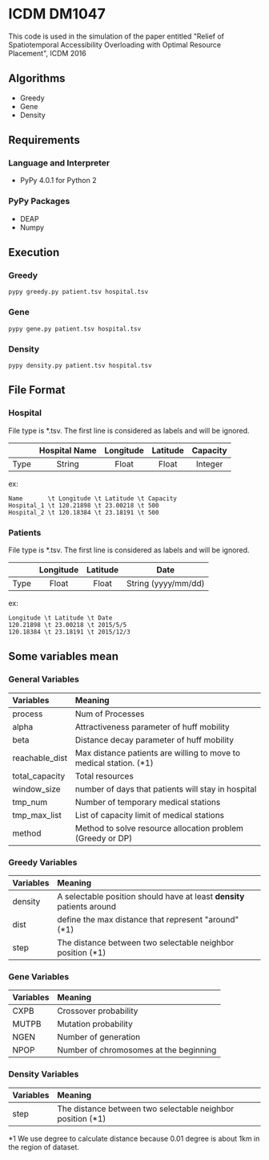 # ICDM DM1047
This code is used in the simulation of the paper entitled "Relief of Spatiotemporal Accessibility Overloading with Optimal Resource Placement", ICDM 2016

## Algorithms
- Greedy
- Gene
- Density

## Requirements

### Language and Interpreter
- PyPy 4.0.1 for Python 2

### PyPy Packages
- DEAP
- Numpy

## Execution

### Greedy
```
pypy greedy.py patient.tsv hospital.tsv
```

### Gene
```
pypy gene.py patient.tsv hospital.tsv
```

### Density
```
pypy density.py patient.tsv hospital.tsv
```

## File Format
### Hospital
File type is \*.tsv. The first line is considered as labels and will be ignored.

|   | Hospital Name | Longitude | Latitude | Capacity |
|---|:----------:|:-------------:|:-----:| :-----:|
|Type|String|Float|Float|Integer|

ex:
```
Name       \t Longitude \t Latitude \t Capacity
Hospital_1 \t 120.21898 \t 23.00218 \t 500
Hospital_2 \t 120.18384 \t 23.18191 \t 500
```
### Patients
File type is \*.tsv. The first line is considered as labels and will be ignored.

|   | Longitude | Latitude | Date |
|---|:----------:|:-------------:|:-----:|
|Type|Float|Float|String (yyyy/mm/dd)|

ex:
```
Longitude \t Latitude \t Date
120.21898 \t 23.00218 \t 2015/5/5
120.18384 \t 23.18191 \t 2015/12/3
```
## Some variables mean

### General Variables
| Variables       | Meaning                     |
|:-------------- |:-------------------------------------------- |
|process         | Num of Processes |
| alpha          | Attractiveness parameter of huff mobility    |
| beta           | Distance decay parameter of huff mobility    |
| reachable_dist | Max distance patients are willing to move to medical station.  (\*1)     |
| total_capacity | Total resources                              |
| window_size    | number of days that patients will stay in hospital         |
| tmp_num        | Number of temporary medical stations         |
| tmp_max_list   | List of capacity limit of medical stations |
| method         | Method to solve resource allocation problem (Greedy or DP)|

### Greedy Variables
| Variables       | Meaning                     |
|:-------------- |:---------------------------------------------------------------------- |
| density        | A selectable position should have at least **density** patients around |
| dist           | define the max distance that represent "around" (\*1)                   |
| step           | The distance between two selectable neighbor position (\*1)             |

### Gene Variables
| Variables       | Meaning                 |
|:-------------- |:-------------------------------------- |
| CXPB           | Crossover probability                  |
| MUTPB          | Mutation probability                   |
| NGEN           | Number of generation                   |
| NPOP           | Number of chromosomes at the beginning |

### Density Variables
| Variables       | Meaning                          |
|:-------------- |:-------------------------------------------------------------- |
| step           | The distance between two selectable neighbor position (\*1)     |

\*1 We use degree to calculate distance because 0.01 degree is about 1km in the region of dataset.
